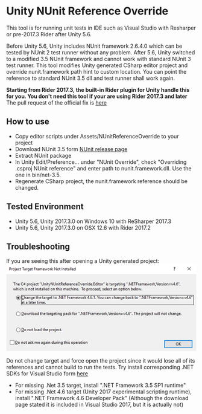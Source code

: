 # Unity NUnit Reference Override

This tool is for running unit tests in IDE such as Visual Studio with Resharper or pre-2017.3 Rider after Unity 5.6. 

Before Unity 5.6, Unity includes NUnit framework 2.6.4.0 which can be tested by NUnit 2 test runner without any problem. After 5.6, Unity switched to a modified 3.5 NUnit framework and cannot work with standard NUnit 3 test runner. This tool modifies Unity generated CSharp  editor project and override nunit.framework path hint to custom location. You can point the reference to standard NUnit 3.5 dll and test runner shall work again.

**Starting from Rider 2017.3, the built-in Rider plugin for Unity handle this for you. You don't need this tool if your are using Rider 2017.3 and later**  
The pull request of the official fix is [here](https://github.com/JetBrains/resharper-unity/pull/256/files)

## How to use
* Copy editor scripts under Assets/NUnitReferenceOverride to your project
* Download NUnit 3.5 form [NUnit release page](https://github.com/nunit/nunit/releases)
* Extract NUnit package
* In Unity Edit/Preference... under "NUnit Override", check "Overriding .csproj NUnit reference" and enter path to nunit.framework.dll. Use the one in bin/net-3.5.
* Regenerate CSharp project, the nunit.framework reference should be changed.

## Tested Environment 
* Unity 5.6, Unity 2017.3.0 on Windows 10 with ReSharper 2017.3
* Unity 5.6, Unity 2017.3.0 on OSX 12.6 with Rider 2017.2

## Troubleshooting
If you are seeing this after opening a Unity generated project:
![.Net target not found](Extras/project_target_not_installed.png?raw=true "TargetNotFound")

Do not change target and force open the project since it would lose all of its references and cannot build to run the tests. Try install corresponding .NET SDKs for Visual Studio form [here](https://www.microsoft.com/net/download/visual-studio-sdks)

* For missing .Net 3.5 target, install ".NET Framework 3.5 SP1 runtime"
* For missing .Net 4.6 target (Unity 2017 experimental scripting runtime), install ".NET Framework 4.6 Developer Pack" (Although the download page stated it is included in Visual Studio 2017, but it is actually not)
